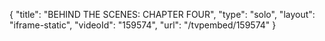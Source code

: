 {
    "title": "BEHIND THE SCENES: CHAPTER FOUR",
    "type": "solo",
    "layout": "iframe-static",
    "videoId": "159574",
    "url": "\/tvpembed\/159574"
}